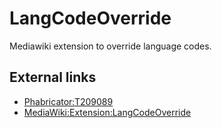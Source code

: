 # LangCodeOverride

Mediawiki extension to override language codes.

## External links

- [Phabricator:T209089](https://phabricator.wikimedia.org/T209089)
- [MediaWiki:Extension:LangCodeOverride](https://www.mediawiki.org/wiki/Extension:LangCodeOverride)